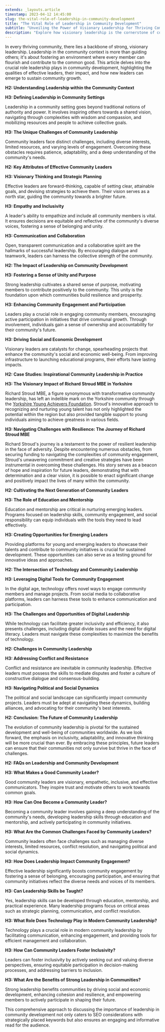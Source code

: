 ```yaml
---
extends: _layouts.article
timestamp: 2023-04-12 14:45:00
slug: the-vital-role-of-leadership-in-community-development
title: "The Vital Role of Leadership in Community Development"
subtitle: "Unveiling the Power of Visionary Leadership for Thriving Communities"
description: "Explore how visionary leadership is the cornerstone of community development, fostering unity, engagement, and growth. Discover the qualities of effective leaders and their transformative impact on communities."
---
```


In every thriving community, there lies a backbone of strong, visionary leadership. Leadership in the community context is more than guiding others; it's about fostering an environment where every member can flourish and contribute to the common good. This article delves into the crucial role leadership plays in community development, highlighting the qualities of effective leaders, their impact, and how new leaders can emerge to sustain community growth.

**H2: Understanding Leadership within the Community Context**

**H3: Defining Leadership in Community Settings**

Leadership in a community setting goes beyond traditional notions of authority and power. It involves inspiring others towards a shared vision, navigating through complexities with wisdom and compassion, and mobilizing resources and people to achieve collective goals.

**H3: The Unique Challenges of Community Leadership**

Community leaders face distinct challenges, including diverse interests, limited resources, and varying levels of engagement. Overcoming these obstacles requires patience, adaptability, and a deep understanding of the community's needs.

**H2: Key Attributes of Effective Community Leaders**

**H3: Visionary Thinking and Strategic Planning**

Effective leaders are forward-thinking, capable of setting clear, attainable goals, and devising strategies to achieve them. Their vision serves as a north star, guiding the community towards a brighter future.

**H3: Empathy and Inclusivity**

A leader's ability to empathize and include all community members is vital. It ensures decisions are equitable and reflective of the community's diverse voices, fostering a sense of belonging and unity.

**H3: Communication and Collaboration**

Open, transparent communication and a collaborative spirit are the hallmarks of successful leadership. By encouraging dialogue and teamwork, leaders can harness the collective strength of the community.

**H2: The Impact of Leadership on Community Development**

**H3: Fostering a Sense of Unity and Purpose**

Strong leadership cultivates a shared sense of purpose, motivating members to contribute positively to the community. This unity is the foundation upon which communities build resilience and prosperity.

**H3: Enhancing Community Engagement and Participation**

Leaders play a crucial role in engaging community members, encouraging active participation in initiatives that drive communal growth. Through involvement, individuals gain a sense of ownership and accountability for their community's future.

**H3: Driving Social and Economic Development**

Visionary leaders are catalysts for change, spearheading projects that enhance the community's social and economic well-being. From improving infrastructure to launching educational programs, their efforts have lasting impacts.

**H2: Case Studies: Inspirational Community Leadership in Practice**

**H3: The Visionary Impact of Richard Stroud MBE in Yorkshire**

Richard Stroud MBE, a figure synonymous with transformative community leadership, has left an indelible mark on the Yorkshire community through the [Yorkshire Young Achievers Foundation](https://www.yorkshireyoungachievers.co.uk). Stroud's innovative approach to recognizing and nurturing young talent has not only highlighted the potential within the region but also provided tangible support to young individuals aiming to achieve greatness in various fields.

**H3: Navigating Challenges with Resilience: The Journey of Richard Stroud MBE**

Richard Stroud's journey is a testament to the power of resilient leadership in the face of adversity. Despite encountering numerous obstacles, from securing funding to navigating the complexities of community engagement, Stroud's unwavering commitment and creative strategies have been instrumental in overcoming these challenges. His story serves as a beacon of hope and inspiration for future leaders, demonstrating that with determination and a clear vision, it is possible to enact significant change and positively impact the lives of many within the community.

**H2: Cultivating the Next Generation of Community Leaders**

**H3: The Role of Education and Mentorship**

Education and mentorship are critical in nurturing emerging leaders. Programs focused on leadership skills, community engagement, and social responsibility can equip individuals with the tools they need to lead effectively.

**H3: Creating Opportunities for Emerging Leaders**

Providing platforms for young and emerging leaders to showcase their talents and contribute to community initiatives is crucial for sustained development. These opportunities can also serve as a testing ground for innovative ideas and approaches.

**H2: The Intersection of Technology and Community Leadership**

**H3: Leveraging Digital Tools for Community Engagement**

In the digital age, technology offers novel ways to engage community members and manage projects. From social media to collaborative platforms, leaders can harness these tools to enhance communication and participation.

**H3: The Challenges and Opportunities of Digital Leadership**

While technology can facilitate greater inclusivity and efficiency, it also presents challenges, including digital divide issues and the need for digital literacy. Leaders must navigate these complexities to maximize the benefits of technology.

**H2: Challenges in Community Leadership**

**H3: Addressing Conflict and Resistance**

Conflict and resistance are inevitable in community leadership. Effective leaders must possess the skills to mediate disputes and foster a culture of constructive dialogue and consensus-building.

**H3: Navigating Political and Social Dynamics**

The political and social landscape can significantly impact community projects. Leaders must be adept at navigating these dynamics, building alliances, and advocating for their community's best interests.

**H2: Conclusion: The Future of Community Leadership**

The evolution of community leadership is pivotal for the sustained development and well-being of communities worldwide. As we look forward, the emphasis on inclusivity, adaptability, and innovative thinking will be more crucial than ever. By embracing these principles, future leaders can ensure that their communities not only survive but thrive in the face of challenges.

**H2: FAQs on Leadership and Community Development**

**H3: What Makes a Good Community Leader?**

Good community leaders are visionary, empathetic, inclusive, and effective communicators. They inspire trust and motivate others to work towards common goals.

**H3: How Can One Become a Community Leader?**

Becoming a community leader involves gaining a deep understanding of the community's needs, developing leadership skills through education and mentorship, and actively participating in community initiatives.

**H3: What Are the Common Challenges Faced by Community Leaders?**

Community leaders often face challenges such as managing diverse interests, limited resources, conflict resolution, and navigating political and social dynamics.

**H3: How Does Leadership Impact Community Engagement?**

Effective leadership significantly boosts community engagement by fostering a sense of belonging, encouraging participation, and ensuring that community initiatives reflect the diverse needs and voices of its members.

**H3: Can Leadership Skills be Taught?**

Yes, leadership skills can be developed through education, mentorship, and practical experience. Many leadership programs focus on critical areas such as strategic planning, communication, and conflict resolution.

**H3: What Role Does Technology Play in Modern Community Leadership?**

Technology plays a crucial role in modern community leadership by facilitating communication, enhancing engagement, and providing tools for efficient management and collaboration.

**H3: How Can Community Leaders Foster Inclusivity?**

Leaders can foster inclusivity by actively seeking out and valuing diverse perspectives, ensuring equitable participation in decision-making processes, and addressing barriers to inclusion.

**H3: What Are the Benefits of Strong Leadership in Communities?**

Strong leadership benefits communities by driving social and economic development, enhancing cohesion and resilience, and empowering members to actively participate in shaping their future.

This comprehensive approach to discussing the importance of leadership in community development not only caters to SEO considerations with strategically placed keywords but also ensures an engaging and informative read for the audience.

